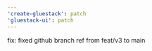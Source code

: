 ```yaml
---
'create-gluestack': patch
'gluestack-ui': patch
---
```


fix: fixed github branch ref from feat/v3 to main
